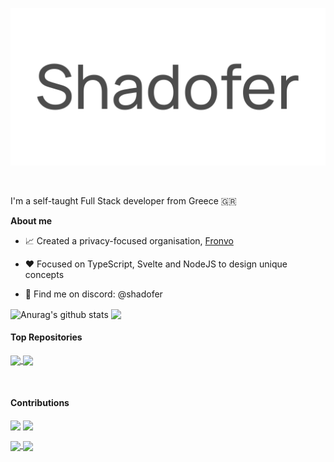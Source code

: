 <a href='https://shadofer.github.io'>
    <p align='center'>
        <picture>
            <source media="(prefers-color-scheme: dark)" srcset="https://raw.githubusercontent.com/Shadofer/Shadofer/main/.github/assets/shadofer-banner-white.svg">
            <img alt="Shadofer logo" src="https://raw.githubusercontent.com/Shadofer/Shadofer/main/.github/assets/shadofer-banner-dark.svg">
        </picture>
    </p>
</a>

<div>

<br />

I'm a self-taught Full Stack developer from Greece 🇬🇷

**About me**

- 📈 Created a privacy-focused organisation, [Fronvo](https://fronvo.com)

- ❤️ Focused on TypeScript, Svelte and NodeJS to design unique concepts

- 💬 Find me on discord: @shadofer

<img align="center" src="https://github-readme-stats.vercel.app/api?username=shadofer&show_icons=true&include_all_commits=true&hide_border=true" alt="Anurag's github stats" /> <img align="center" src="https://github-readme-stats.vercel.app/api/top-langs/?username=shadofer&layout=compact&hide_border=true" />

#### Top Repositories

<a href='https://github.com/fronvo/site'><img align="center" src="https://github-readme-stats.vercel.app/api/pin/?username=fronvo&repo=site" /> </a> <a href='https://github.com/fronvo/server'><img align="center" src="https://github-readme-stats.vercel.app/api/pin/?username=fronvo&repo=server" /> </a>

<br />

#### Contributions

<a href='https://github.com/shiryel/saos'><img align="center" src="https://github-readme-stats.vercel.app/api/pin/?username=shiryel&repo=saos" /></a> <a href='https://github.com/pincer-org/pincer'><img align="center" src="https://github-readme-stats.vercel.app/api/pin/?username=pincer-org&repo=pincer" /> </a>

<a href='https://github.com/linuxmint/mintwelcome'><img align="center" src="https://github-readme-stats.vercel.app/api/pin/?username=linuxmint&repo=mintwelcome" /> </a> <a href='https://github.com/dogegarden/dogehouse.py'><img align="center" src="https://github-readme-stats.vercel.app/api/pin/?username=dogegarden&repo=dogehouse.py" /> </a>

<br />
<br />
